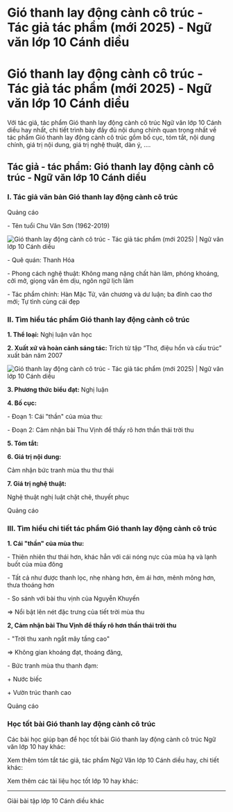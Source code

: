 # Gió thanh lay động cành cô trúc - Tác giả tác phẩm (mới 2025) - Ngữ văn lớp 10 Cánh diều

# Gió thanh lay động cành cô trúc - Tác giả tác phẩm (mới 2025) - Ngữ văn lớp 10 Cánh diều

Với tác giả, tác phẩm Gió thanh lay động cành cô trúc Ngữ văn lớp 10 Cánh diều hay nhất, chi tiết trình bày đầy đủ nội dung chính quan trọng nhất về tác phẩm Gió thanh lay động cành cô trúc gồm bố cục, tóm tắt, nội dung chính, giá trị nội dung, giá trị nghệ thuật, dàn ý, ....

## Tác giả - tác phẩm: Gió thanh lay động cành cô trúc - Ngữ văn lớp 10 Cánh diều

### **I. Tác giả văn bản Gió thanh lay động cành cô trúc**

Quảng cáo

\- Tên tuổi Chu Văn Sơn (1962-2019)

![Gió thanh lay động cành cô trúc - Tác giả tác phẩm \(mới 2025\) | Ngữ văn lớp 10 Cánh diều](https://vietjack.com/soan-van-lop-10-cd/images/tac-gia-tac-pham-gio-thanh-lay-dong-canh-co-truc.PNG)

\- Quê quán: Thanh Hóa

\- Phong cách nghệ thuật: Không mang nặng chất hàn lâm, phóng khoáng, cởi mở, giọng văn êm dịu, ngôn ngữ lịch lãm

\- Tác phẩm chính: Hàn Mặc Tử, văn chương và dư luận; ba đỉnh cao thơ mới; Tự tình cùng cái đẹp

### **II. Tìm hiểu tác phẩm Gió thanh lay động cành cô trúc**

**1\. Thể loại:** Nghị luận văn học

**2\. Xuất xứ và hoàn cảnh sáng tác:** Trích từ tập “Thơ, điệu hồn và cấu trúc” xuất bản năm 2007

![Gió thanh lay động cành cô trúc - Tác giả tác phẩm \(mới 2025\) | Ngữ văn lớp 10 Cánh diều](https://vietjack.com/soan-van-lop-10-cd/images/tac-gia-tac-pham-gio-thanh-lay-dong-canh-co-truc-1.PNG)

**3\. Phương thức biểu đạt:** Nghị luận

**4\. Bố cục:**

\- Đoạn 1: Cái "thần" của mùa thu:

\- Đoạn 2: Cảm nhận bài Thu Vịnh để thấy rõ hơn thần thái trời thu

**5\. Tóm tắt:**

**6\. Giá trị nội dung:**

Cảm nhận bức tranh mùa thu thư thái 

**7\. Giá trị nghệ thuật:**

Nghệ thuật nghị luật chặt chẽ, thuyết phục

Quảng cáo

### **III. Tìm hiểu chi tiết tác phẩm Gió thanh lay động cành cô trúc**

**1\. Cái "thần" của mùa thu:**

\- Thiên nhiên thư thái hơn, khác hẳn với cái nóng nực của mùa hạ và lạnh buốt của mùa đông

\- Tất cả như được thanh lọc, nhẹ nhàng hơn, êm ái hơn, mênh mông hơn, thưa thoáng hơn

\- So sánh với bài thu vịnh của Nguyễn Khuyến

=> Nổi bật lên nét đặc trưng của tiết trời mùa thu

**2, Cảm nhận bài Thu Vịnh để thấy rõ hơn thần thái trời thu**

\- "Trời thu xanh ngắt mây tầng cao"

=> Không gian khoáng đạt, thoáng đãng, 

\- Bức tranh mùa thu thanh đạm:

\+ Nước biếc

\+ Vườn trúc thanh cao

Quảng cáo

### **Học tốt bài Gió thanh lay động cành cô trúc**

Các bài học giúp bạn để học tốt bài Gió thanh lay động cành cô trúc Ngữ văn lớp 10 hay khác:

Xem thêm tóm tắt tác giả, tác phẩm Ngữ Văn lớp 10 Cánh diều hay, chi tiết khác:

Xem thêm các tài liệu học tốt lớp 10 hay khác:

* * *

Giải bài tập lớp 10 Cánh diều khác
